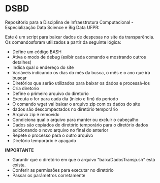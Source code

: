 # DSBD
Repositório para a Disciplina de Infraestrutura Computacional - Especialização Data Science e Big Data UFPR:

Este é um script para baixar dados de despesas no site da transparência.
Os comandosforam utilizados a partir da seguinte lógica:

 - Define um código BASH
 - Ativa o modo de debug (exibir cada comando e mostrando outros detalhes)
 - Indica qual o endereço do site
 - Variáveis indicando os dias do mês da busca, o mês e o ano que irá buscar
 - Diretórios que serão utilizados para baixar os dados e processá-los
 - Cria diretorio
 - Define o primeiro arquivo do diretorio 
 - Executa o for para cada dia (inicio e fim) do período
 - O comando wget vai baixar o arquivo zip com os dados do site 
 - dados são descompactados no diretório temporário
 - Arquivo zip é removido
 - Condiciona qual o arquivo para manter ou excluir o cabeçalho
 - Dados são copiados do diretório temporário para o diretório dados adicionando o novo arquivo no final do anterior
 - Repete o processo para o outro arquivo
 - Diretório temporário é apagado

**IMPORTANTE**
 - Garantir que o diretório em que o arquivo "baixaDadosTransp.sh" está exista.
 - Conferir as permissões para executar no diretório
 - Passar os parâmetros corretamente
